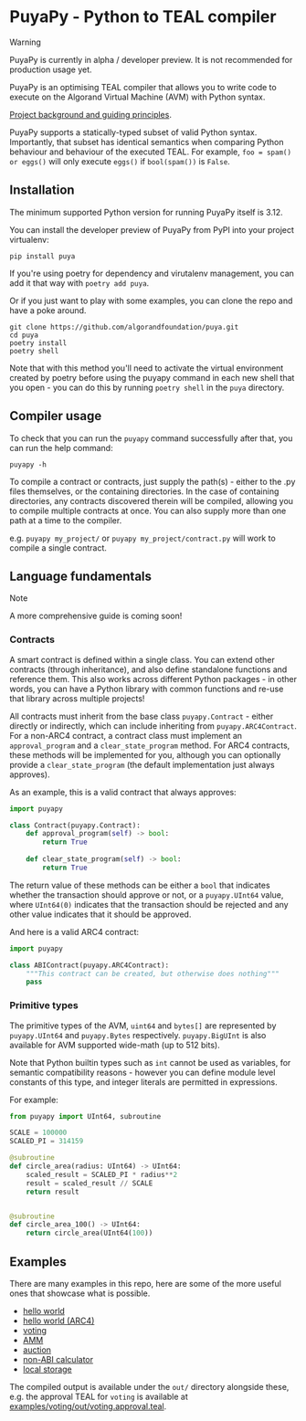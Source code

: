 # PuyaPy - Python to TEAL compiler

> [!WARNING]
> PuyaPy is currently in alpha / developer preview. It is not recommended for production usage yet.

PuyaPy is an optimising TEAL compiler that allows you to write code to execute on the Algorand
Virtual Machine (AVM) with Python syntax.

[Project background and guiding principles](docs/principles.md).

PuyaPy supports a statically-typed subset of valid Python syntax. Importantly, that subset has 
identical semantics when comparing Python behaviour and behaviour of the executed TEAL. 
For example, `foo = spam() or eggs()` will only execute `eggs()` if `bool(spam())` is `False`.

## Installation

The minimum supported Python version for running PuyaPy itself is 3.12.

You can install the developer preview of PuyaPy from PyPI into your project virtualenv:
```shell
pip install puya
```
If you're using poetry for dependency and virutalenv management, you can add it that way with
`poetry add puya`.

Or if you just want to play with some examples, you can clone the repo and have a poke around.

```shell
git clone https://github.com/algorandfoundation/puya.git
cd puya
poetry install
poetry shell
```

Note that with this method you'll need to activate the virtual environment created by poetry
before using the puyapy command in each new shell that you open - you can do this by running
`poetry shell` in the `puya` directory.

## Compiler usage

To check that you can run the `puyapy` command successfully after that, you can run the help command:

`puyapy -h`

To compile a contract or contracts, just supply the path(s) - either to the .py files themselves,
or the containing directories. In the case of containing directories, any contracts discovered
therein will be compiled, allowing you to compile multiple contracts at once. You can also supply
more than one path at a time to the compiler.

e.g. `puyapy my_project/` or `puyapy my_project/contract.py` will work to compile a single contract.

## Language fundamentals

> [!NOTE]
> A more comprehensive guide is coming soon!

### Contracts

A smart contract is defined within a single class. You can extend other contracts (through inheritance),
and also define standalone functions and reference them. This also works across different Python 
packages - in other words, you can have a Python library with common functions and re-use that
library across multiple projects!

All contracts must inherit from the base class `puyapy.Contract` - either directly or indirectly,
which can include inheriting from `puyapy.ARC4Contract`. For a non-ARC4 contract, a contract class
must implement an `approval_program` and a `clear_state_program` method. For ARC4 contracts, these
methods will be implemented for you, although you can optionally provide a `clear_state_program`
(the default implementation just always approves).

As an example, this is a valid contract that always approves:

```python
import puyapy

class Contract(puyapy.Contract):
    def approval_program(self) -> bool:
        return True
    
    def clear_state_program(self) -> bool:
        return True
```

The return value of these methods can be either a `bool` that indicates whether the transaction
should approve or not, or a `puyapy.UInt64` value, where `UInt64(0)` indicates that the transaction
should be rejected and any other value indicates that it should be approved.

And here is a valid ARC4 contract:

```python
import puyapy

class ABIContract(puyapy.ARC4Contract):
    """This contract can be created, but otherwise does nothing"""
    pass
```

### Primitive types

The primitive types of the AVM, `uint64` and `bytes[]` are represented by `puyapy.UInt64` and 
`puyapy.Bytes` respectively. `puyapy.BigUInt` is also available for AVM supported wide-math 
(up to 512 bits).

Note that Python builtin types such as `int` cannot be used as variables, for semantic compatibility 
reasons - however you can define module level constants of this type, and integer literals are 
permitted in expressions.

For example: 

```python
from puyapy import UInt64, subroutine

SCALE = 100000
SCALED_PI = 314159

@subroutine
def circle_area(radius: UInt64) -> UInt64:
    scaled_result = SCALED_PI * radius**2
    result = scaled_result // SCALE
    return result


@subroutine
def circle_area_100() -> UInt64:
    return circle_area(UInt64(100))
```

## Examples

 There are many examples in this repo, here are some of the more useful ones that showcase what
 is possible.

- [hello world](examples/hello_world/contract.py)
- [hello world (ARC4)](examples/hello_world_arc4/contract.py)
- [voting](examples/voting/voting.py)
- [AMM](examples/amm/contract.py)
- [auction](examples/auction/contract.py)
- [non-ABI calculator](examples/calculator/contract.py)
- [local storage](examples/local_state)

The compiled output is available under the `out/` directory alongside these, e.g. the approval
TEAL for `voting` is available at [examples/voting/out/voting.approval.teal](examples/voting/out/voting.approval.teal).

